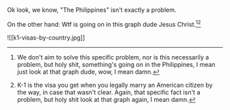 Ok look, we know, "The Philippines" isn't exactly a problem.

On the other hand: Wtf is going on in this graph dude Jesus Christ.[^1][^2]

![[k1-visas-by-country.jpg]]

[^1]: We don't aim to solve this specific problem, nor is this necessarily a problem, but holy shit, something's going on in the Philippines, I mean just look at that graph dude, wow, I mean damn.

[^2]: K-1 is the visa you get when you legally marry an American citizen by the way, in case that wasn't clear. Again, that specific fact isn't a problem, but holy shit look at that graph again, I mean damn.